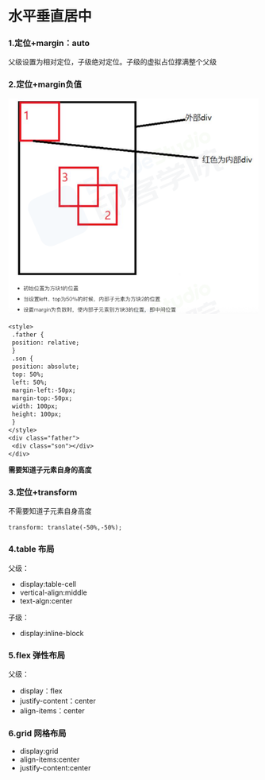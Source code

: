 # 水平垂直居中

### 1.定位+margin：auto

父级设置为相对定位，子级绝对定位。子级的虚拟占位撑满整个父级

### 2.定位+margin负值

![alt text](image.png)

```
<style>
 .father {
 position: relative;
 }
 .son {
 position: absolute;
 top: 50%;
 left: 50%;
 margin-left:-50px;
 margin-top:-50px;
 width: 100px;
 height: 100px;
 }
</style>
<div class="father">
 <div class="son"></div>
</div>
```

**需要知道子元素自身的高度**

### 3.定位+transform

不需要知道子元素自身高度

`transform: translate(-50%,-50%);`

### 4.table 布局

父级：
- display:table-cell
- vertical-align:middle
- text-algn:center

子级：
- display:inline-block

### 5.flex 弹性布局

父级：
- display：flex
- justify-content：center
- align-items：center

### 6.grid 网格布局
- display:grid
- align-items:center
- justify-content:center

